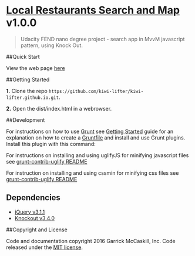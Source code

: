 # [Local Restaurants Search and Map](https://kiwi-lifter.github.io/dist/) v1.0.0

> Udacity FEND nano degree project - search app in MvvM javascript pattern, using Knock Out.

##Quick Start

View the web page [here](https://kiwi-lifter.github.io/dist/)

##Getting Started

**1.** Clone the repo `https://github.com/kiwi-lifter/kiwi-lifter.github.io.git`.

**2.** Open the dist/index.html in a webrowser.

##Development

For instructions on how to use [Grunt](http://gruntjs.com/) see [Getting Started](http://gruntjs.com/getting-started) guide for an explanation on how to create a [Gruntfile](http://gruntjs.com/sample-gruntfile) and install and use Grunt plugins. Install this plugin with this command:

For instructions on installing and using uglifyJS for minifying javascript files see [grunt-contrib-uglify README](https://github.com/gruntjs/grunt-contrib-uglify/blob/master/README.md)

For instruction on installing and using cssmin for minifying css files see [grunt-contrib-uglify README](https://github.com/gruntjs/grunt-contrib-cssmin/blob/master/README.md)

## Dependencies

- [jQuery v3.1.1](https://github.com/jquery/jquery)
- [Knockout v3.4.0](http://knockoutjs.com/)

##Copyright and License

Code and documentation copyright 2016 Garrick McCaskill, Inc. Code released under the [MIT license](https://github.com/kiwi-lifter/kiwi-lifter.github.io/blob/master/LICENSE.txt).


